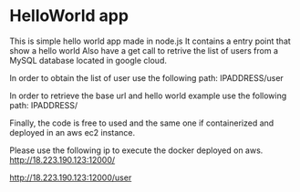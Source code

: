 # HelloWorld app

This is simple hello world app made in node.js
It contains a entry point that show a hello world 
Also have a get call to retrive the list of users from a MySQL database located in google cloud.

In order to obtain the list of user use the following path:
IPADDRESS/user

In order to retrieve the base url and hello world example use the following path:
IPADDRESS/


Finally, the code is free to used and the same one if containerized and deployed in an aws ec2 instance.

Please use the following ip to execute the docker deployed on aws.
http://18.223.190.123:12000/

http://18.223.190.123:12000/user
